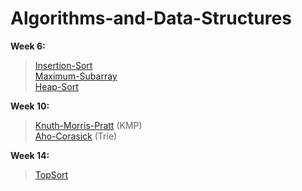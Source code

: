 # Algorithms-and-Data-Structures

**Week 6:**<br/>

>[Insertion-Sort](https://github.com/Assylzhan-Izbassar/Algorithms-and-Data-Structures/blob/master/week_6/insertionSort.cpp)<br/>
>[Maximum-Subarray](https://github.com/Assylzhan-Izbassar/Algorithms-and-Data-Structures/blob/master/week_6/maximumSubarray.cpp)<br/>
>[Heap-Sort](https://github.com/Assylzhan-Izbassar/Algorithms-and-Data-Structures/blob/master/week_6/heapSort.cpp) <br/>

**Week 10:**<br/>

>[Knuth-Morris-Pratt](https://github.com/Assylzhan-Izbassar/Algorithms-and-Data-Structures/blob/master/week_10/KMP.cpp) (KMP)<br/>
>[Aho-Corasick](https://github.com/Assylzhan-Izbassar/Algorithms-and-Data-Structures/blob/master/week_10/Trie.cpp) (Trie)

**Week 14:**<br/>

>[TopSort](https://github.com/Assylzhan-Izbassar/Algorithms-and-Data-Structures/blob/master/week_14/TopSort/topSort.cpp)<br/>
